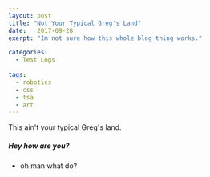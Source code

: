 ```yaml
---
layout: post
title: "Not Your Typical Greg's Land"
date:   2017-09-28
exerpt: "Im not sure how this whole blog thing works."

categories:
  - Test Logs
  
tags:
  - robotics
  - css
  - tsa
  - art
---
```


This ain't your typical Greg's land.

##### Hey how are you?
* oh man what do?
